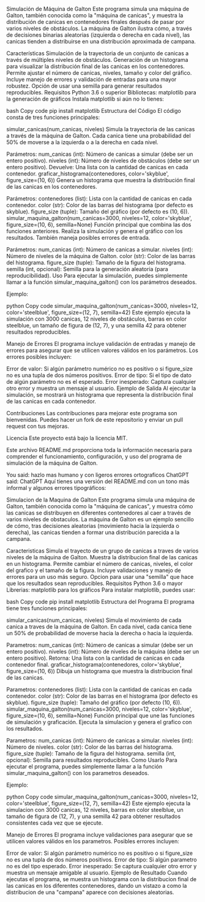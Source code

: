 Simulación de Máquina de Galton
Este programa simula una máquina de Galton, también conocida como la "máquina de canicas", y muestra la distribución de canicas en contenedores finales después de pasar por varios niveles de obstáculos. La máquina de Galton ilustra cómo, a través de decisiones binarias aleatorias (izquierda o derecha en cada nivel), las canicas tienden a distribuirse en una distribución aproximada de campana.

Características
Simulación de la trayectoria de un conjunto de canicas a través de múltiples niveles de obstáculos.
Generación de un histograma para visualizar la distribución final de las canicas en los contenedores.
Permite ajustar el número de canicas, niveles, tamaño y color del gráfico.
Incluye manejo de errores y validación de entradas para una mayor robustez.
Opción de usar una semilla para generar resultados reproducibles.
Requisitos
Python 3.6 o superior
Bibliotecas:
matplotlib para la generación de gráficos
Instala matplotlib si aún no lo tienes:

bash
Copy code
pip install matplotlib
Estructura del Código
El código consta de tres funciones principales:

simular_canicas(num_canicas, niveles)
Simula la trayectoria de las canicas a través de la máquina de Galton. Cada canica tiene una probabilidad del 50% de moverse a la izquierda o a la derecha en cada nivel.

Parámetros:
num_canicas (int): Número de canicas a simular (debe ser un entero positivo).
niveles (int): Número de niveles de obstáculos (debe ser un entero positivo).
Devuelve: Una lista con la cantidad de canicas en cada contenedor.
graficar_histograma(contenedores, color='skyblue', figure_size=(10, 6))
Genera un histograma que muestra la distribución final de las canicas en los contenedores.

Parámetros:
contenedores (list): Lista con la cantidad de canicas en cada contenedor.
color (str): Color de las barras del histograma (por defecto es skyblue).
figure_size (tuple): Tamaño del gráfico (por defecto es (10, 6)).
simular_maquina_galton(num_canicas=3000, niveles=12, color='skyblue', figure_size=(10, 6), semilla=None)
Función principal que combina las dos funciones anteriores. Realiza la simulación y genera el gráfico con los resultados. También maneja posibles errores de entrada.

Parámetros:
num_canicas (int): Número de canicas a simular.
niveles (int): Número de niveles de la máquina de Galton.
color (str): Color de las barras del histograma.
figure_size (tuple): Tamaño de la figura del histograma.
semilla (int, opcional): Semilla para la generación aleatoria (para reproducibilidad).
Uso
Para ejecutar la simulación, puedes simplemente llamar a la función simular_maquina_galton() con los parámetros deseados.

Ejemplo:

python
Copy code
simular_maquina_galton(num_canicas=3000, niveles=12, color='steelblue', figure_size=(12, 7), semilla=42)
Este ejemplo ejecuta la simulación con 3000 canicas, 12 niveles de obstáculos, barras en color steelblue, un tamaño de figura de (12, 7), y una semilla 42 para obtener resultados reproducibles.

Manejo de Errores
El programa incluye validación de entradas y manejo de errores para asegurar que se utilicen valores válidos en los parámetros. Los errores posibles incluyen:

Error de valor: Si algún parámetro numérico no es positivo o si figure_size no es una tupla de dos números positivos.
Error de tipo: Si el tipo de dato de algún parámetro no es el esperado.
Error inesperado: Captura cualquier otro error y muestra un mensaje al usuario.
Ejemplo de Salida
Al ejecutar la simulación, se mostrará un histograma que representa la distribución final de las canicas en cada contenedor.

Contribuciones
Las contribuciones para mejorar este programa son bienvenidas. Puedes hacer un fork de este repositorio y enviar un pull request con tus mejoras.

Licencia
Este proyecto está bajo la licencia MIT.

Este archivo README.md proporciona toda la información necesaria para comprender el funcionamiento, configuración, y uso del programa de simulación de la máquina de Galton.






You said:
hazlo mas humano y con ligeros errores ortograficos 
ChatGPT said:
ChatGPT
Aquí tienes una versión del README.md con un tono más informal y algunos errores tipográficos:

Simulacion de la Maquina de Galton
Este programa simula una máquina de Galton, también conocida como la "máquina de canicas", y muestra cómo las canicas se distribuyen en diferentes contenedores al caer a través de varios niveles de obstaculos. La máquina de Galton es un ejemplo sencillo de cómo, tras decisiones aleatorias (movimiento hacia la izquierda o derecha), las canicas tienden a formar una distribución parecida a la campana.

Caracteristicas
Simula el trayecto de un grupo de canicas a traves de varios niveles de la máquina de Galton.
Muestra la distribucion final de las canicas en un histograma.
Permite cambiar el número de canicas, niveles, el color del grafico y el tamaño de la figura.
Incluye validaciones y manejo de errores para un uso más seguro.
Opcion para usar una "semilla" que hace que los resultados sean reproducibles.
Requisitos
Python 3.6 o mayor
Librerias:
matplotlib para los gráficos
Para instalar matplotlib, puedes usar:

bash
Copy code
pip install matplotlib
Estructura del Programa
El programa tiene tres funciones principales:

simular_canicas(num_canicas, niveles)
Simula el movimiento de cada canica a traves de la máquina de Galton. En cada nivel, cada canica tiene un 50% de probabilidad de moverse hacia la derecha o hacia la izquierda.

Parametros:
num_canicas (int): Número de canicas a simular (debe ser un entero positivo).
niveles (int): Número de niveles de la máquina (debe ser un entero positivo).
Retorna: Una lista con la cantidad de canicas en cada contenedor final.
graficar_histograma(contenedores, color='skyblue', figure_size=(10, 6))
Dibuja un histograma que muestra la distribucion final de las canicas.

Parametros:
contenedores (list): Lista con la cantidad de canicas en cada contenedor.
color (str): Color de las barras en el histograma (por defecto es skyblue).
figure_size (tuple): Tamaño del gráfico (por defecto (10, 6)).
simular_maquina_galton(num_canicas=3000, niveles=12, color='skyblue', figure_size=(10, 6), semilla=None)
Función principal que une las funciones de simulación y graficación. Ejecuta la simulacion y genera el grafico con los resultados.

Parametros:
num_canicas (int): Número de canicas a simular.
niveles (int): Número de niveles.
color (str): Color de las barras del histograma.
figure_size (tuple): Tamaño de la figura del histograma.
semilla (int, opcional): Semilla para resultados reproducibles.
Como Usarlo
Para ejecutar el programa, puedes simplemente llamar a la función simular_maquina_galton() con los parametros deseados.

Ejemplo:

python
Copy code
simular_maquina_galton(num_canicas=3000, niveles=12, color='steelblue', figure_size=(12, 7), semilla=42)
Este ejemplo ejecuta la simulacion con 3000 canicas, 12 niveles, barras en color steelblue, un tamaño de figura de (12, 7), y una semilla 42 para obtener resultados consistentes cada vez que se ejecute.

Manejo de Errores
El programa incluye validaciones para asegurar que se utilicen valores válidos en los parametros. Posibles errores incluyen:

Error de valor: Si algún parámetro numérico no es positivo o si figure_size no es una tupla de dos números positivos.
Error de tipo: Si algún parametro no es del tipo esperado.
Error inesperado: Se captura cualquier otro error y muestra un mensaje amigable al usuario.
Ejemplo de Resultado
Cuando ejecutas el programa, se muestra un histograma con la distribucion final de las canicas en los diferentes contenedores, dando un vistazo a como la distribucion de una "campana" aparece con decisiones aleatorias.
